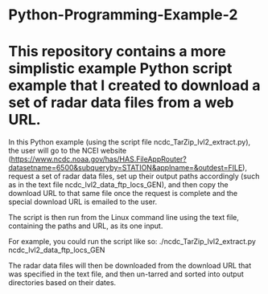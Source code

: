 # Python-Programming-Example-2

# This repository contains a more simplistic example Python script example that I created to download a set of radar data files from a web URL.

In this Python example (using the script file ncdc_TarZip_lvl2_extract.py), the user will go to the NCEI website (https://www.ncdc.noaa.gov/has/HAS.FileAppRouter?datasetname=6500&subqueryby=STATION&applname=&outdest=FILE), request a set of radar data files, set up their output paths accordingly (such as in the text file ncdc_lvl2_data_ftp_locs_GEN), and then copy the download URL to that same file once the request is complete and the special download URL is emailed to the user.

The script is then run from the Linux command line using the text file, containing the paths and URL, as its one input. 

For example, you could run the script like so: ./ncdc_TarZip_lvl2_extract.py ncdc_lvl2_data_ftp_locs_GEN

The radar data files will then be downloaded from the download URL that was specified in the text file, and then un-tarred and sorted into output directories based on their dates.

